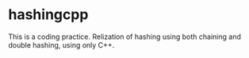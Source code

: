 # hashingcpp
This is a coding practice. Relization of hashing using both chaining and double hashing, using only C++.

